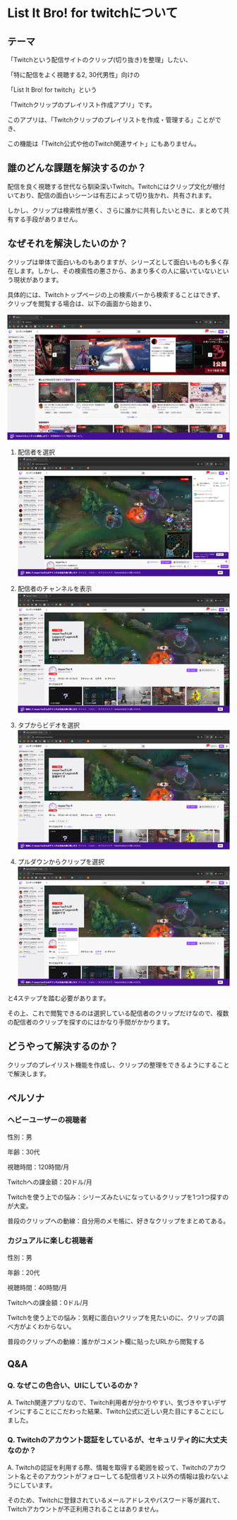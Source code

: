 # List It Bro! for twitchについて

## テーマ
「Twitchという配信サイトのクリップ(切り抜き)を整理」したい、

「特に配信をよく視聴する2, 30代男性」向けの

「List It Bro! for twitch」という

「Twitchクリップのプレイリスト作成アプリ」です。

このアプリは、「Twitchクリップのプレイリストを作成・管理する」ことができ、

この機能は「Twitch公式や他のTwitch関連サイト」にもありません。

## 誰のどんな課題を解決するのか？
配信を良く視聴する世代なら馴染深いTwitch。Twitchにはクリップ文化が根付いており、配信の面白いシーンは有志によって切り抜かれ、共有されます。

しかし、クリップは検索性が悪く、さらに誰かに共有したいときに、まとめて共有する手段がありません。

## なぜそれを解決したいのか？
クリップは単体で面白いものもありますが、シリーズとして面白いものも多く存在します。しかし、その検索性の悪さから、あまり多くの人に届いていないという現状があります。

具体的には、Twitchトップページの上の検索バーから検索することはできず、クリップを閲覧する場合は、以下の画面から始まり、

![](./img/twitch1.png)

1. 配信者を選択
![](./img/twitch2.png)

2. 配信者のチャンネルを表示
![](./img/twitch3.png)

3. タブからビデオを選択
![](./img/twitch4.png)

4. プルダウンからクリップを選択
![](./img/twitch5.png)

と4ステップを踏む必要があります。

その上、これで閲覧できるのは選択している配信者のクリップだけなので、複数の配信者のクリップを探すのにはかなり手間がかかります。

## どうやって解決するのか？
クリップのプレイリスト機能を作成し、クリップの整理をできるようにすることで解決します。

## ペルソナ
### ヘビーユーザーの視聴者
性別：男

年齢：30代

視聴時間：120時間/月

Twitchへの課金額：20ドル/月

Twitchを使う上での悩み：シリーズみたいになっているクリップを1つ1つ探すのが大変。

普段のクリップへの動線：自分用のメモ帳に、好きなクリップをまとめてある。

### カジュアルに楽しむ視聴者
性別：男

年齢：20代

視聴時間：40時間/月

Twitchへの課金額：0ドル/月

Twitchを使う上での悩み：気軽に面白いクリップを見たいのに、クリップの調べ方がよくわからない。

普段のクリップへの動線：誰かがコメント欄に貼ったURLから閲覧する

## Q&A
### Q. なぜこの色合い、UIにしているのか？
A. Twitch関連アプリなので、Twitch利用者が分かりやすい、気づきやすいデザインにすることにこだわった結果、Twitch公式に近しい見た目にすることにしました。

### Q. Twitchのアカウント認証をしているが、セキュリティ的に大丈夫なのか？
A. Twitchの認証を利用する際、情報を取得する範囲を絞って、Twitchのアカウント名とそのアカウントがフォローしてる配信者リスト以外の情報は扱わないようにしています。

そのため、Twitchに登録されているメールアドレスやパスワード等が漏れて、Twitchアカウントが不正利用されることはありません。